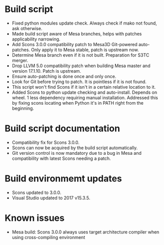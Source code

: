 # Build script
- Fixed python modules update check. Always check if mako not found, ask otherwise.
- Made build script aware of Mesa branches, helps with patches applicability narrowing.
- Add Scons 3.0.0 compatibility patch to Mesa3D Git-powered auto-patches.
Only apply it to Mesa stable, patch is upstream now.
- Determine Mesa branch even if it is not built. Preparation for S3TC merger.
- Drop LLVM 5.0 compatibility patch when building Mesa master and version 17.1.10.
Patch is upstream.
- Ensure auto-patching is done once and only once.
- Look for Git before trying to patch. It is pointless if it is not found.
- This script won't find Scons if it isn't in a certain relative location to it.
- Added Scons to python update checking and auto-install. Depends on wheel.
1 less dependency requiring manual installation.
Addressed this by fixing scons locating when Python it's in PATH right from the beginning.

# Build script documentation
- Compatibility fix for Scons 3.0.0.
- Scons can now be acquired by the build script automatically.
- Git version control is now mandatory due to a bug in Mesa and compatibility with latest Scons needing a patch.

# Build environmemt updates
- Scons updated to 3.0.0.
- Visual Studio updated to 2017 v15.3.5.

# Known issues
- Mesa build: Scons 3.0.0 always uses target architecture compiler when using cross-compiling environment
